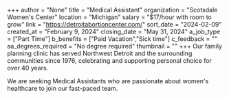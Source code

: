 +++
author = "None"
title = "Medical Assistant"
organization = "Scotsdale Women's Center"
location = "Michigan"
salary = "$17/hour with room to grow"
link = "https://detroitabortioncenter.com/"
sort_date = "2024-02-09"
created_at = "February 9, 2024"
closing_date = "May 31, 2024"
a_job_type = ["Part Time"]
b_benefits = ["Paid Vacation","Sick time"]
c_feedback = ""
aa_degrees_required = "No degree required"
thumbnail = ""
+++
Our family planning clinic has served Northwest Detroit and the surrounding communities since 1976, celebrating and supporting personal choice for over 40 years. 

We are seeking Medical Assistants who are passionate about women's healthcare to join our fast-paced team. 